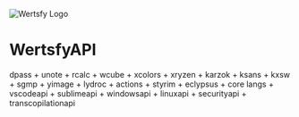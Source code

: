 ![Wertsfy Logo](https://user-images.githubusercontent.com/59739253/155042856-13ea1e77-654e-45c4-8e38-f6105f6c9329.png)

# WertsfyAPI

dpass + unote + rcalc + wcube + xcolors + xryzen + karzok + ksans + kxsw + sgmp + yimage + lydroc + actions + styrim + eclypsus + core langs + vscodeapi + sublimeapi + windowsapi + linuxapi + securityapi + transcopilationapi

